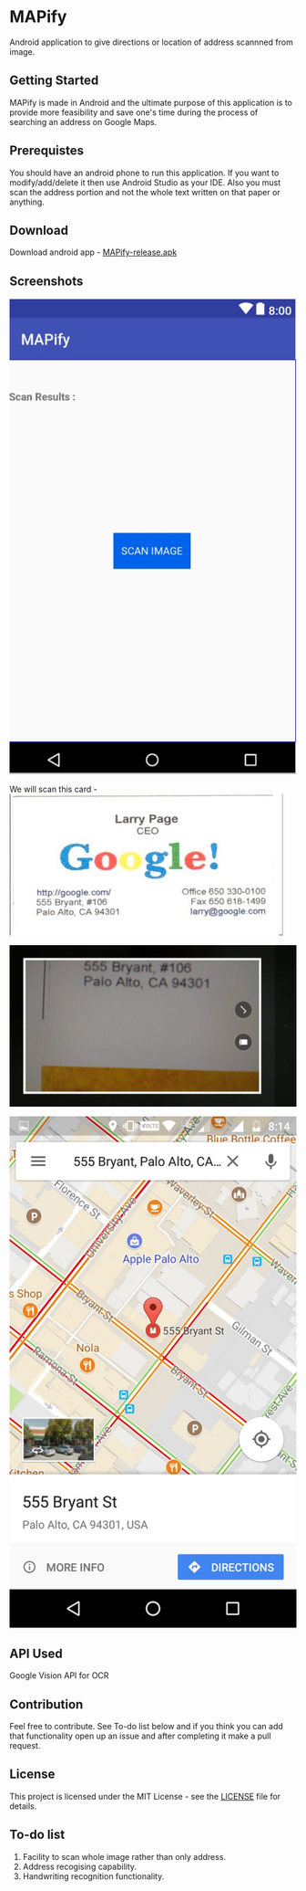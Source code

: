 # MAPify
Android application to give directions or location of address scannned from image.

## Getting Started
MAPify is made in Android and the ultimate purpose of this application is to provide more feasibility and save one's time during the process of searching an address on Google Maps.

## Prerequistes
You should have an android phone to run this application. If you want to modify/add/delete it then use Android Studio as your IDE. Also you must scan the address portion and not the whole text written on that paper or anything.

## Download
Download android app - [MAPify-release.apk](app/release/app-release.apk?raw=true)

## Screenshots
![](images/image1.jpg?raw=true)   
   
We will scan this card -       
![](images/image2.jpg?raw=true)   
   
![](images/image3.jpeg?raw=true)   
  
![](images/image4.jpeg?raw=true)

## API Used
Google Vision API for OCR

## Contribution
Feel free to contribute. See To-do list below and if you think you can add that functionality open up an issue and after completing it make a pull request.

## License
This project is licensed under the MIT License - see the [LICENSE](LICENSE) file for details.

## To-do list
1. Facility to scan whole image rather than only address.
2. Address recogising capability.
3. Handwriting recognition functionality.






